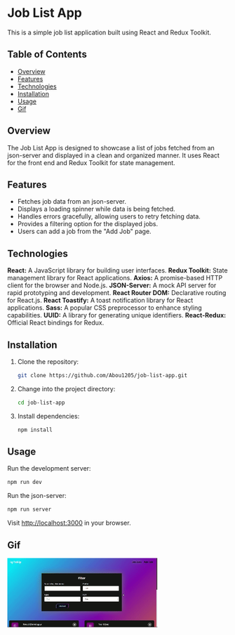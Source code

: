 # Job List App

This is a simple job list application built using React and Redux Toolkit.

## Table of Contents

- [Overview](#overview)
- [Features](#features)
- [Technologies](#technologies)
- [Installation](#installation)
- [Usage](#usage)
- [Gif](#gif)

## Overview

The Job List App is designed to showcase a list of jobs fetched from an json-server and displayed in a clean and organized manner. It uses React for the front end and Redux Toolkit for state management.

## Features

- Fetches job data from an json-server.
- Displays a loading spinner while data is being fetched.
- Handles errors gracefully, allowing users to retry fetching data.
- Provides a filtering option for the displayed jobs.
- Users can add a job from the "Add Job" page.

## Technologies

**React:** A JavaScript library for building user interfaces.
**Redux Toolkit:** State management library for React applications.
**Axios:** A promise-based HTTP client for the browser and Node.js.
**JSON-Server:** A mock API server for rapid prototyping and development.
**React Router DOM:** Declarative routing for React.js.
**React Toastify:** A toast notification library for React applications.
**Sass:** A popular CSS preprocessor to enhance styling capabilities.
**UUID:** A library for generating unique identifiers.
**React-Redux:** Official React bindings for Redux.

## Installation

1. Clone the repository:

   ```bash
   git clone https://github.com/Abou1205/job-list-app.git
   ```

2. Change into the project directory:

   ```bash
   cd job-list-app
   ```

3. Install dependencies:

   ```bash
   npm install
   ```

## Usage

Run the development server:

```bash
npm run dev
```

Run the json-server:

```bash
npm run server
```

Visit [http://localhost:3000](http://localhost:3000) in your browser.

## Gif

![](/job.gif)

